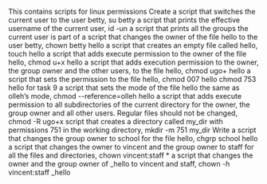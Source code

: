 This contains scripts for linux permissions
Create a script that switches the current user to the user betty, su betty
a script that prints the effective username of the current user, id -un
a script that prints all the groups the current user is part of
a script that changes the owner of the file hello to the user betty, chown betty hello
a script that creates an empty file called hello, touch hello
a script that adds execute permission to the owner of the file hello, chmod u+x hello
a script that adds execution permission to the owner, the group owner and the other users, to the file hello, chmod ugo+ hello
a script that sets the permission to the file hello, chmod 007 hello
chmod 753 hello for task 9
a script that sets the mode of the file hello the same as olleh’s mode, chmod --reference=olleh hello
a script that adds execute permission to all subdirectories of the current directory for the owner, the group owner and all other users. Regular files should not be changed, chmod -R ugo+x
 script that creates a directory called my_dir with permissions 751 in the working directory, mkdir -m 751 my_dir
Write a script that changes the group owner to school for the file hello, chgrp school hello
a script that changes the owner to vincent and the group owner to staff for all the files and directories, chown vincent:staff *
a script that changes the owner and the group owner of _hello to vincent and staff, chown -h vincent:staff _hello
